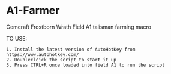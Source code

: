 # A1-Farmer
Gemcraft Frostborn Wrath Field A1 talisman farming macro

TO USE:

	1. Install the latest version of AutoHotKey from https://www.autohotkey.com/
	2. Doubleclcick the script to start it up
	3. Press CTRL+R once loaded into field A1 to run the script
